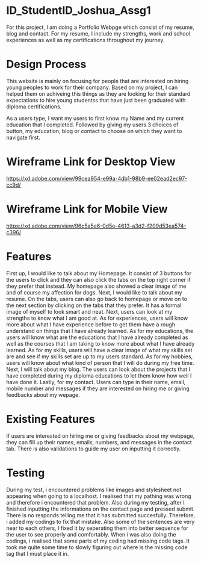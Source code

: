 # ID_StudentID_Joshua_Assg1

For this project, I am doing a Portfolio Webpge which consist of my resume, blog and contact. For my resume, I include my strengths, work and school experiences as well as my certifications throughout my journey.

# Design Process

This website is mainly on focusing for people that are interested on hiring young peoples to work for their company. Based on my project, I can helped them on achiveing this things as they are looking for their standard expectations to hire young studentss that have just been graduated with diploma certifications. 

As a users type, I want my users to first know my Name and my current education that I completed. Followed by giving my users 3 choices of button, my education, blog or contact to choose on which they want to navigate first.

# Wireframe Link for Desktop View
https://xd.adobe.com/view/99cea954-e99a-4db1-98b9-ee02ead2ec97-cc9d/

# Wireframe Link for Mobile View
https://xd.adobe.com/view/96c5a5e6-0d5e-4613-a3d2-f209d53ea574-c396/

# Features

First up, I would like to talk about my Homepage. It consist of 3 buttons for the users to click and they can also click the tabs on the top right corner if they prefer that instead. My homepage also showed a clear image of me and of course my affection for dogs. Next, I would like to talk about my resume. On the tabs, users can also go back to homepage or move on to the next section by clicking on the tabs that they prefer. It has a formal image of myself to look smart and neat. Next, users can look at my strengths to know what I am good at. As for experiences, users will know more about what I have experience before to get them have a rough understand on things that I have already learned. As for my educations, the users will know what are the educations that I have already completed as well as the courses that I am taking to know more about what I have already learned. As for my skills, users will have a clear image of what my skills set are and see if my skills set are up to my users standard. As for my hobbies, users will know about what kind of person that I will do during my free time. Next, I will talk about my blog. The users can look about the projects that I have completed during my diploma educations to let them know how well I have done it. Lastly, for my contact. Users can type in their name, email, mobile number and messages if they are interested on hiring me or giving feedbacks about my wepage.

# Existing Features

If users are interested on hiring me or giving feedbacks about my webpage, they can fill up their names, emails, numbers, and messages in the contact tab. There is also validations to guide my user on inputting it correctly.

# Testing

During my test, i encountered problems like images and stylesheet not appearing when going to a localhost. I realised that my pathing was wrong and therefore i encountered that problem. Also during my testing, after I finished inputting the informations on the contact page and pressed submit. There is no responds telling me that it has submitted succesfully. Therefore, i added my codings to fix that mistake. Also some of the sentences are very near to each others, I fixed it by seperating them into better sequence for the user to see properly and comfortably. When i was also doing the codings, i realised that some parts of my coding had missing code tags. It took me quite some time to slowly figuring out where is the missing code tag that I must place it in.
